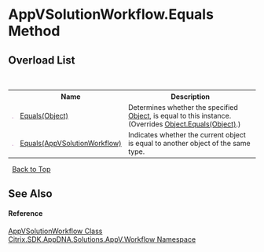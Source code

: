 # AppVSolutionWorkflow.Equals Method 
 


## Overload List
&nbsp;<table><tr><th></th><th>Name</th><th>Description</th></tr><tr><td>![Public method](media/pubmethod.gif "Public method")</td><td><a href="889f69ed-1e2b-c8f2-ef4e-391c3ef9f982">Equals(Object)</a></td><td>
Determines whether the specified <a href="http://msdn2.microsoft.com/en-us/library/e5kfa45b" target="_blank">Object</a>, is equal to this instance.
 (Overrides <a href="http://msdn2.microsoft.com/en-us/library/bsc2ak47" target="_blank">Object.Equals(Object)</a>.)</td></tr><tr><td>![Public method](media/pubmethod.gif "Public method")</td><td><a href="d60dc0f0-e555-490e-627c-ec3d7dd30f06">Equals(AppVSolutionWorkflow)</a></td><td>
Indicates whether the current object is equal to another object of the same type.</td></tr></table>&nbsp;
<a href="#appvsolutionworkflow.equals-method">Back to Top</a>

## See Also


#### Reference
<a href="f95b9abc-4aa2-9609-d547-b9f526ad40cf">AppVSolutionWorkflow Class</a><br /><a href="1e038e44-3abf-af35-22ef-5107a48f9af4">Citrix.SDK.AppDNA.Solutions.AppV.Workflow Namespace</a><br />
